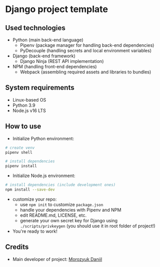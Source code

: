 # Django project template
## Used technologies
- Python (main back-end language)
    - Pipenv (package manager for handling back-end dependencies)
    - PyDecouple (handling secrets and local environment variables)
- Django (back-end framework)
    - Django Ninja (REST API implementation)
- NPM (handling front-end dependencies)
    - Webpack (assembling required assets and libraries to bundles)
## System requirements
- Linux-based OS
- Python 3.9
- Node.js v16 LTS
## How to use
- Initialize Python environment:
```sh
# create venv
pipenv shell

# install dependencies
pipenv install
```
- Initialize Node.js environment:
```sh
# install dependencies (include development ones)
npm install --save-dev
```
- customize your repo:
    - use ```npm init``` to customize ```package.json```
    - handle your dependencies with Pipenv and NPM
    - edit README.md, LICENSE, etc.
    - generate your own secret key for Django using ```./scripts/privkeygen``` (you should use it in root folder of project!)
- You're ready to work!
## Credits
- Main developer of project: [Morozyuk Daniil](https://github.com/morozyuk-d-p)
